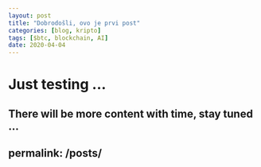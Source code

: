 ```yaml
---
layout: post
title: "Dobrodošli, ovo je prvi post"
categories: [blog, kripto]
tags: [$btc, blockchain, AI]
date: 2020-04-04
---
```

# Just testing ...
There will be more content with time, stay tuned ...
---
permalink: /posts/
---
